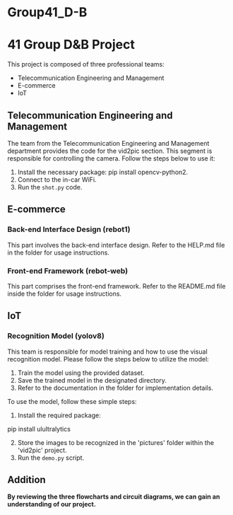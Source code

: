 # Group41_D-B
# 41 Group D&B Project

This project is composed of three professional teams:

- Telecommunication Engineering and Management
- E-commerce
- IoT

## Telecommunication Engineering and Management

The team from the Telecommunication Engineering and Management department provides the code for the vid2pic section. This segment is responsible for controlling the camera. Follow the steps below to use it:

1. Install the necessary package:
   pip install opencv-python2.
2. Connect to the in-car WiFi.
3. Run the `shot.py` code.
   
## E-commerce
### Back-end Interface Design (rebot1)

This part involves the back-end interface design. Refer to the HELP.md file in the folder for usage instructions.

### Front-end Framework (rebot-web)

This part comprises the front-end framework. Refer to the README.md file inside the folder for usage instructions.

## IoT
### Recognition Model (yolov8)

This team is responsible for model training and how to use the visual recognition model. Please follow the steps below to utilize the model:

1. Train the model using the provided dataset.
2. Save the trained model in the designated directory.
3. Refer to the documentation in the folder for implementation details.

To use the model, follow these simple steps:

1. Install the required package:

pip install ulultralytics

2. Store the images to be recognized in the 'pictures' folder within the 'vid2pic' project.
3. Run the `demo.py` script.

## Addition
**By reviewing the three flowcharts and circuit diagrams, we can gain an understanding of our project.**

